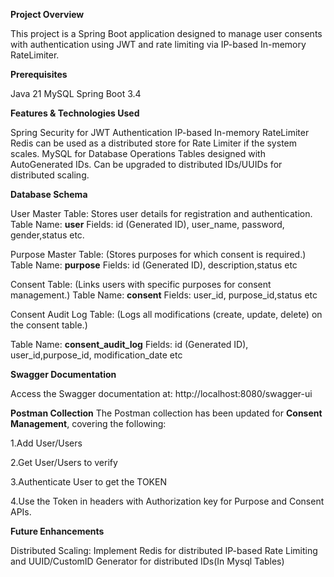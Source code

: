**Project Overview**

This project is a Spring Boot application designed to manage user consents with authentication using JWT and rate limiting via IP-based In-memory RateLimiter.

**Prerequisites**

Java 21
MySQL
Spring Boot 3.4

**Features & Technologies Used**

Spring Security for JWT Authentication
IP-based In-memory RateLimiter
Redis can be used as a distributed store for Rate Limiter if the system scales.
MySQL for Database Operations
Tables designed with AutoGenerated IDs. Can be upgraded to distributed IDs/UUIDs for distributed scaling.

**Database Schema**

User Master Table:
Stores user details for registration and authentication.
Table Name: **user**
Fields: id (Generated ID), user_name, password, gender,status etc.

Purpose Master Table:
(Stores purposes for which consent is required.)
Table Name: **purpose**
Fields: id (Generated ID), description,status etc

Consent Table:
(Links users with specific purposes for consent management.)
Table Name: **consent**
Fields:  user_id, purpose_id,status etc

Consent Audit Log Table:
(Logs all modifications (create, update, delete) on the consent table.)

Table Name: **consent_audit_log**
Fields: id (Generated ID), user_id,purpose_id, modification_date etc

**Swagger Documentation**

Access the Swagger documentation at:
http://localhost:8080/swagger-ui

**Postman Collection**
The Postman collection has been updated for **Consent Management**, covering the following:

1.Add User/Users

2.Get User/Users to verify

3.Authenticate User to get the TOKEN

4.Use the Token in headers with Authorization key for Purpose and Consent APIs.


**Future Enhancements**

Distributed Scaling: Implement Redis for distributed IP-based Rate Limiting and UUID/CustomID Generator for distributed IDs(In Mysql Tables)
